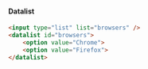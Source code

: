 #### Datalist

```html
<input type="list" list="browsers" />
<datalist id="browsers">
	<option value="Chrome">
	<option value="Firefox">
</datalist>
```
